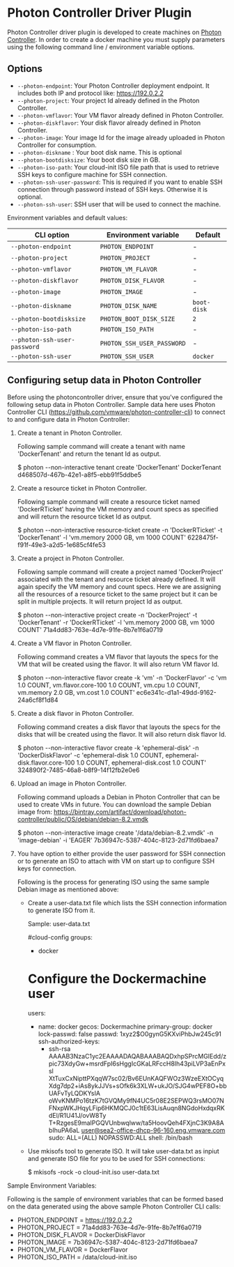 <!--[metadata]>
+++
title = "Photon Controller Driver Plugin”
description = "Photon Controller driver for machine"
keywords = ["machine, Photon Controller, driver"]
+++
<![end-metadata]-->

# Photon Controller Driver Plugin

Photon Controller driver plugin is developed to create machines on [Photon Controller](http://vmware.github.io/photon-controller/). In order to create a docker machine you must supply parameters 
using the following command line / environment variable options.

## Options

-   `--photon-endpoint`: Your Photon Controller deployment endpoint. It includes both IP and protocol like: https://192.0.2.2
-   `--photon-project`: Your project Id already defined in the Photon Controller.
-   `--photon-vmflavor`: Your VM flavor already defined in Photon Controller.
-   `--photon-diskflavor`: Your disk flavor already defined in Photon Controller.
-   `--photon-image`: Your image Id for the image already uploaded in Photon Controller for consumption.
-   `--photon-diskname` : Your boot disk name. This is optional
-   `--photon-bootdisksize`: Your boot disk size in GB.
-   `--photon-iso-path`: Your cloud-init ISO file path that is used to retrieve SSH keys to configure machine for SSH connection.
-   `--photon-ssh-user-password`: This is required if you want to enable SSH connection through password instead of SSH keys. Otherwise it is optional.
-   `--photon-ssh-user`: SSH user that will be used to connect the machine.

Environment variables and default values:

| CLI option                               | Environment variable       | Default          |
| ---------------------------------------- | -------------------------- | ---------------- |
| `--photon-endpoint`                      | `PHOTON_ENDPOINT`          | -                |
| `--photon-project`                       | `PHOTON_PROJECT`           | -                |
| `--photon-vmflavor`                      | `PHOTON_VM_FLAVOR`         | -                |
| `--photon-diskflavor`                    | `PHOTON_DISK_FLAVOR`       | -                |
| `--photon-image`                         | `PHOTON_IMAGE`             | -                |
| `--photon-diskname`                      | `PHOTON_DISK_NAME`         | `boot-disk`      |
| `--photon-bootdisksize`                  | `PHOTON_BOOT_DISK_SIZE`    | `2`              |
| `--photon-iso-path`                      | `PHOTON_ISO_PATH`          | -                |
| `--photon-ssh-user-password`             | `PHOTON_SSH_USER_PASSWORD` | -                |
| `--photon-ssh-user`                      | `PHOTON_SSH_USER`          | `docker`         |

## Configuring setup data in Photon Controller

Before using the photoncontroller driver, ensure that you've configured the following setup data in Photon Controller.
Sample data here uses Photon Controller CLI (https://github.com/vmware/photon-controller-cli) to connect to and configure data in Photon Controller:

1.  Create a tenant in Photon Controller.

    Following sample command will create a tenant with name 'DockerTenant' and return the tenant Id as output.

    $ photon --non-interactive tenant create 'DockerTenant'
    DockerTenant	d468507d-467b-42e1-a8f5-ebb91f5ddbe5

2.  Create a resource ticket in Photon Controller.

    Following sample command will create a resource ticket named 'DockerRTicket' having the VM memory and count specs as specified and will return the resource ticket Id as output.

    $ photon --non-interactive resource-ticket create -n 'DockerRTicket' -t 'DockerTenant' -l 'vm.memory 2000 GB, vm 1000 COUNT'
    6228475f-f91f-49e3-a2d5-1e685cf4fe53

3.  Create a project in Photon Controller.

    Following sample command will create a project named 'DockerProject' associated with the tenant and resource ticket already defined.
    It will again specify the VM memory and count specs. Here we are assigning all the resources of a resource ticket to the same project but it can be split in multiple projects. It will return project Id as output.

    $ photon --non-interactive project create -n 'DockerProject' -t 'DockerTenant' -r 'DockerRTicket' -l 'vm.memory 2000 GB, vm 1000 COUNT'
    71a4dd83-763e-4d7e-91fe-8b7e1f6a0719

4.  Create a VM flavor in Photon Controller.

    Following command creates a VM flavor that layouts the specs for the VM that will be created using the flavor. It will also return VM flavor Id.

    $ photon --non-interactive flavor create -k 'vm' -n 'DockerFlavor' -c 'vm 1.0 COUNT, vm.flavor.core-100 1.0 COUNT, vm.cpu 1.0 COUNT, vm.memory 2.0 GB, vm.cost 1.0 COUNT'
    ec6e341c-d1a1-49dd-9162-24a6cf8f1d84

5.  Create a disk flavor in Photon Controller.

    Following command creates a disk flavor that layouts the specs for the disks that will be created using the flavor. It will also return disk flavor Id.

    $ photon --non-interactive flavor create -k 'ephemeral-disk' -n 'DockerDiskFlavor' -c 'ephemeral-disk 1.0 COUNT, ephemeral-disk.flavor.core-100 1.0 COUNT, ephemeral-disk.cost 1.0 COUNT'
    324890f2-7485-46a8-b8f9-14f12fb2e0e6

6.  Upload an image in Photon Controller.

    Following command uploads a Debian in Photon Controller that can be used to create VMs in future.
    You can download the sample Debian image from: https://bintray.com/artifact/download/photon-controller/public/OS/debian/debian-8.2.vmdk

    $ photon --non-interactive image create '/data/debian-8.2.vmdk' -n 'image-debian' -i 'EAGER'
    7b36947c-5387-404c-8123-2d71fd6baea7

7.  You have option to either provide the user password for SSH connection or to generate an ISO to attach with VM on start up to configure SSH keys for connection.

    Following is the process for generating ISO using the same sample Debian image as mentioned above:
    -   Create a user-data.txt file which lists the SSH connection information to generate ISO from it.

        Sample: user-data.txt

        #cloud-config
        groups:
          - docker
        # Configure the Dockermachine user
        users:
          - name: docker
            gecos: Dockermachine
            primary-group: docker
            lock-passwd: false
            passwd: $1$xyz2$O0gynG5KXviPhbJw245c91
            ssh-authorized-keys:
              - ssh-rsa AAAAB3NzaC1yc2EAAAADAQABAAABAQDxhpSPrcMGIEdd/zpic73XdyGw+msrdFpI6sHggIcGKaLRFccH8Ih43piLVP3aEnPxsl
              XtTuxCxNipttPXqqW7sc02/Bv6EUnKAQFWOz3WzeEXtOCyqXdg7dp2+iAs8ykJJVs+sOfk6k3XLW+ukJO/SJG4wPEF8O+bbUAFvTyLQDKYsIA
              oWvKNMPo16tzK7tGVQMy9fN4UC5r08E2SEPWQ3rsMO07NFNxpWKJHqyLFip6HKMQCJ0c1tE63LisAuqn8NGdoHxdqxRKdEl/R1U41J/ovW8Ty
              T+RzgesE9maIPGQVUnbwqlww/ta5HoovQeh4FXjnC3K9A8AbIhuPA6aL user@sea2-office-dhcp-96-160.eng.vmware.com
            sudo: ALL=(ALL) NOPASSWD:ALL
            shell: /bin/bash

    -   Use mkisofs tool to generate ISO. It will take user-data.txt as inpiut and generate ISO file for you to be used for SSH connections:

        $ mkisofs -rock -o cloud-init.iso user-data.txt

Sample Environment Variables:

Following is the sample of environment variables that can be formed based on the data generated using the above sample Photon Controller CLI calls:

-   PHOTON_ENDPOINT = https://192.0.2.2
-   PHOTON_PROJECT = 71a4dd83-763e-4d7e-91fe-8b7e1f6a0719
-   PHOTON_DISK_FLAVOR = DockerDiskFlavor
-   PHOTON_IMAGE = 7b36947c-5387-404c-8123-2d71fd6baea7
-   PHOTON_VM_FLAVOR = DockerFlavor
-   PHOTON_ISO_PATH = /data/cloud-init.iso